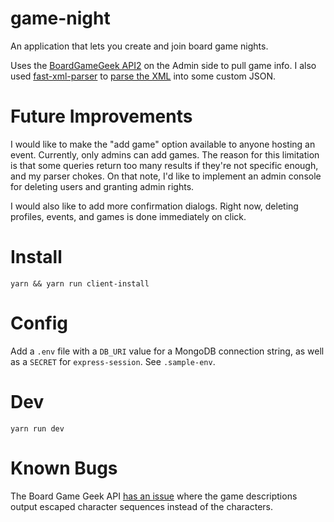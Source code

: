 # game-night

An application that lets you create and join board game nights.

Uses the [BoardGameGeek API2](https://boardgamegeek.com/wiki/page/BGG_XML_API2) on the Admin side to pull game info. I also used [fast-xml-parser](https://www.npmjs.com/package/fast-xml-parser) to [parse the XML](https://github.com/claudiorivera/game-night/tree/master/client/src/lib) into some custom JSON.

# Future Improvements

I would like to make the "add game" option available to anyone hosting an event. Currently, only admins can add games. The reason for this limitation is that some queries return too many results if they're not specific enough, and my parser chokes. On that note, I'd like to implement an admin console for deleting users and granting admin rights.

I would also like to add more confirmation dialogs. Right now, deleting profiles, events, and games is done immediately on click.

# Install

`yarn && yarn run client-install`

# Config

Add a `.env` file with a `DB_URI` value for a MongoDB connection string, as well as a `SECRET` for `express-session`. See `.sample-env`.

# Dev

`yarn run dev`

# Known Bugs

The Board Game Geek API [has an issue](https://boardgamegeek.com/wiki/page/XML_API_Enhancements#) where the game descriptions output escaped character sequences instead of the characters.
